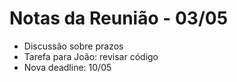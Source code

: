 # Notas da Reunião - 03/05

- Discussão sobre prazos
- Tarefa para João: revisar código
- Nova deadline: 10/05
